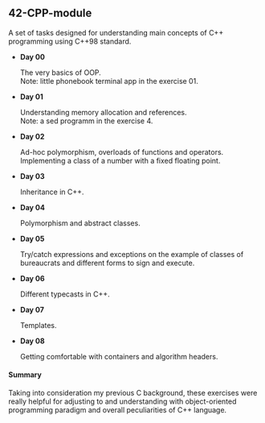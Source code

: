 ## 42-CPP-module

A set of tasks designed for understanding main concepts of C++ programming using C++98 standard.

* **Day 00**

    The very basics of OOP.  
    Note: little phonebook terminal app in the exercise 01.

* **Day 01**

    Understanding memory allocation and references.  
    Note: a sed programm in the exercise 4.

* **Day 02**

    Ad-hoc polymorphism, overloads of functions and operators.  
    Implementing a class of a number with a fixed floating point.

* **Day 03**

    Inheritance in C++.

* **Day 04**

    Polymorphism and abstract classes.

* **Day 05**

    Try/catch expressions and exceptions on the example of classes of bureaucrats and different forms to sign and execute.

* **Day 06**

    Different typecasts in C++.

* **Day 07**

    Templates.

* **Day 08**

    Getting comfortable with containers and algorithm headers.

#### Summary

Taking into consideration my previous C background, these exercises were really helpful for adjusting to and understanding with object-oriented programming paradigm and overall peculiarities of C++ language.
